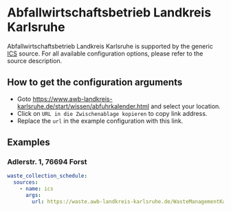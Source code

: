 # Abfallwirtschaftsbetrieb Landkreis Karlsruhe

Abfallwirtschaftsbetrieb Landkreis Karlsruhe is supported by the generic [ICS](/doc/source/ics.md) source. For all available configuration options, please refer to the source description.


## How to get the configuration arguments

- Goto <https://www.awb-landkreis-karlsruhe.de/start/wissen/abfuhrkalender.html> and select your location.  
- Click on `URL in die Zwischenablage kopieren` to copy link address.
- Replace the `url` in the example configuration with this link.

## Examples

### Adlerstr. 1, 76694 Forst

```yaml
waste_collection_schedule:
  sources:
    - name: ics
      args:
        url: https://waste.awb-landkreis-karlsruhe.de/WasteManagementKarlsruheHaushalteBlank/WasteManagementServiceServlet?ApplicationName=Calendar&SubmitAction=sync&StandortID=717948001&AboID=60498&Fra=RC2;RC1;BT2;BC;RT;Schad;WC;WT;BT1
```

